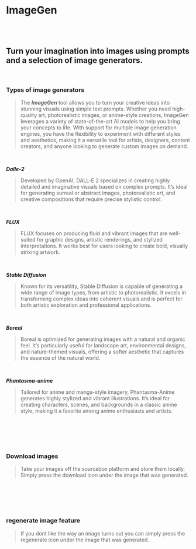 # ImageGen

<br/>
<br/>

## Turn your imagination into images using prompts and a selection of image generators.

<br/>

### Types of image generators
> The ***ImageGen*** tool allows you to turn your creative ideas into stunning visuals using simple text prompts. Whether you need high-quality art, photorealistic images, or anime-style creations, ImageGen leverages a variety of state-of-the-art AI models to help you bring your concepts to life. With support for multiple image generation engines, you have the flexibility to experiment with different styles and aesthetics, making it a versatile tool for artists, designers, content creators, and anyone looking to generate custom images on demand.

<br/>

***Dalle-2***
> Developed by OpenAI, DALL-E 2 specializes in creating highly detailed and imaginative visuals based on complex prompts. It’s ideal for generating surreal or abstract images, photorealistic art, and creative compositions that require precise stylistic control.

<br/>

***FLUX***
> FLUX focuses on producing fluid and vibrant images that are well-suited for graphic designs, artistic renderings, and stylized interpretations. It works best for users looking to create bold, visually striking artwork.

<br/>

***Stable Diffusion***
> Known for its versatility, Stable Diffusion is capable of generating a wide range of image types, from artistic to photorealistic. It excels in transforming complex ideas into coherent visuals and is perfect for both artistic exploration and professional applications.

<br/>

***Boreal***
> Boreal is optimized for generating images with a natural and organic feel. It’s particularly useful for landscape art, environmental designs, and nature-themed visuals, offering a softer aesthetic that captures the essence of the natural world.

<br/>

***Phantasma-anime***
> Tailored for anime and manga-style imagery, Phantasma-Anime generates highly stylized and vibrant illustrations. It’s ideal for creating characters, scenes, and backgrounds in a classic anime style, making it a favorite among anime enthusiasts and artists.

<br/>
<br/>
<br/>
<br/>

### Download images

> Take your images off the sourcebox platform and store them locally. Simply press the download icon under the image that was generated.

<br/>
<br/>
<br/>
<br/>

### regenerate image feature

> If you dont like the way an image turns out you can simply press the regenerate icon under the image that was generated.
